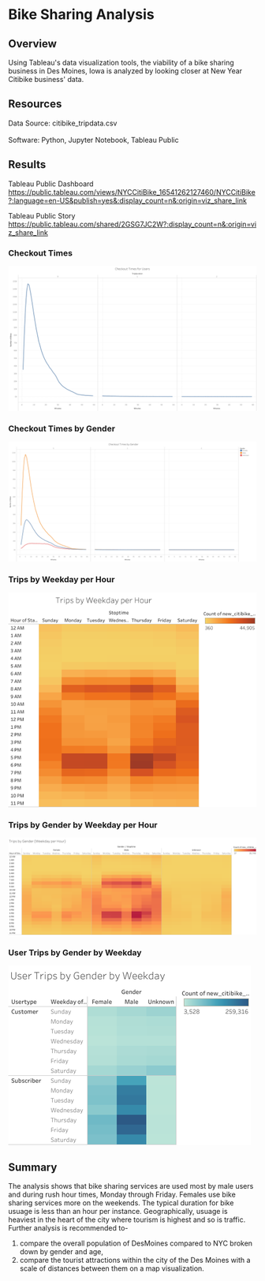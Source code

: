 # Bike Sharing Analysis

## Overview 
Using Tableau's data visualization tools, the viability of a bike sharing business in Des Moines, Iowa is analyzed by looking closer at
New Year Citibike business' data.

## Resources
Data Source: citibike_tripdata.csv<br>  
Software: Python, Jupyter Notebook, Tableau Public 

## Results 
Tableau Public Dashboard<br>
https://public.tableau.com/views/NYCCitiBike_16541262127460/NYCCitiBike?:language=en-US&publish=yes&:display_count=n&:origin=viz_share_link

Tableau Public Story<br> 
https://public.tableau.com/shared/2GSG7JC2W?:display_count=n&:origin=viz_share_link

### Checkout Times 
![bikesharing "Checkout Times"](https://github.com/Ninax3/bikesharing/blob/main/Checkout%20Times.png)

### Checkout Times by Gender
![bikesharing "Checkout Times by Gender"](https://github.com/Ninax3/bikesharing/blob/main/Checkout%20Times%20by%20Gender.png)

### Trips by Weekday per Hour
![bikesharing "Trips by Weekday per Hr"](https://github.com/Ninax3/bikesharing/blob/main/Trips%20by%20Weekday%20per%20Hr.png)

### Trips by Gender by Weekday per Hour
![bikesharing "Trips by Gender Wkdy per Hr"](https://github.com/Ninax3/bikesharing/blob/main/Trips%20by%20Gender%20Wkdy%20per%20Hr.png)

### User Trips by Gender by Weekday
![bikesharing "User Trips by Gender by Wkdy"](https://github.com/Ninax3/bikesharing/blob/main/User%20Trips%20by%20Gender%20by%20Wkdy.png)

## Summary 
The analysis shows that bike sharing services are used most by male users and during rush hour times, Monday through Friday. Females use bike 
sharing services more on the weekends. The typical duration for bike usuage is less than an hour per instance. Geographically, usuage is heaviest
in the heart of the city where tourism is highest and so is traffic. Further analysis is recommended to-
1) compare the overall population of DesMoines compared to NYC broken down by gender and age,
2) compare the tourist attractions within the city of the Des Moines with a scale of distances between them on a map visualization.   

